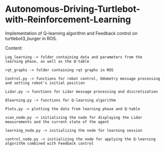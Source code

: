 # Autonomous-Driving-Turtlebot-with-Reinforcement-Learning
Implementation of Q-learning algorithm and Feedback control on turtlebot3_burger in ROS.

Content:

    Log_learning -> folder containing data and parameters from the learning phase, as well as the Q-table 
    
    rqt_graphs -> folder containing rqt graphs in ROS

    Control.py -> functions for robot control, Odometry message processing and setting robot's initial position

    Lidar.py -> functions for Lidar message processing and discretization

    Qlearning.py -> functions for Q-learning algorithm

    Plots.py -> plotting the data from learning phase and Q-table

    scan_node.py -> initializing the node for displaying the Lidar measurements and the current state of the agent

    learning_node.py -> initializing the node for learning session

    control_node.py -> initializing the node for applying the Q-learning algorithm combined with Feedback control

